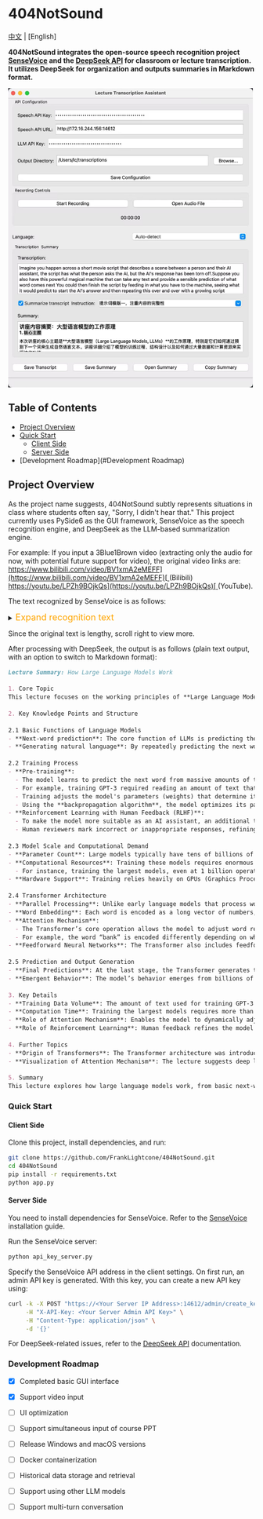 # 404NotSound

&#x20;

[中文](./docs/README.zh-CN.md) | [English]

**404NotSound integrates the open-source speech recognition project ********************[SenseVoice](https://github.com/FunAudioLLM/SenseVoice)******************** and the ********************[DeepSeek API](https://api-docs.deepseek.com/)******************** for classroom or lecture transcription. It utilizes DeepSeek for organization and outputs summaries in Markdown format.**

[//]: # (![img_1.png]&#40;./docs/img_1.png&#41;)
 <img src="./docs/img_1.png" width = "500" height = "610" alt="overview" align=center />

## Table of Contents

- [Project Overview](#project-overview)
- [Quick Start](#quick-start)
  - [Client Side](#client-side)
  - [Server Side](#server-side)
- [Development Roadmap](#Development Roadmap)

## Project Overview

As the project name suggests, 404NotSound subtly represents situations in class where students often say, "Sorry, I didn't hear that." This project currently uses PySide6 as the GUI framework, SenseVoice as the speech recognition engine, and DeepSeek as the LLM-based summarization engine.

For example:
If you input a 3Blue1Brown video (extracting only the audio for now, with potential future support for video), the original video links are:
[https://www.bilibili.com/video/BV1xmA2eMEFF](https://www.bilibili.com/video/BV1xmA2eMEFF)[ ](https://www.bilibili.com/video/BV1xmA2eMEFF)(Bilibili)
[https://youtu.be/LPZh9BOjkQs](https://youtu.be/LPZh9BOjkQs)[ ](https://youtu.be/LPZh9BOjkQs)(YouTube).

The text recognized by SenseVoice is as follows:

<details> 
<summary><font size="4" color="orange">Expand recognition text</font></summary> 
<pre><code class="text-xl">Imagine you happen across a short movie script that describes a scene between a person and their AI assistant,
the script has what the person asks the AI, but the AI's response has been torn off.
Suppose you also have this powerful magical machine that can take any text and provide
a sensible prediction of what word comes next You could then finish the script by
feeding in what you have to the machine, seeing what it would predict to start
the AI's answer and then repeating this over and over with a growing script completing
the dialogue When you interact with a chatbot, this is exactly what's happening a large
language model is a sophisticated mathematical function that predicts what word comes
next for any piece.🎼of text instead of predicting one word with certainty, though, what
it does is assign a probability to all possible next words to build a chatbot What you do
is lay out some text that describes an interaction between a user and a hypothetical AI assistant
you add on whatever the user types in as the first part of that interaction and then you have the
model repeatedly predict the next word that such a hypothetical AI assistant would say in response
and that's what's presented to the user in doing,The output tends to look a lot more natural if
you allow it to select less likely words along the way at random, so what this means is even though
the model itself is deterministic, a given prompt typically gives a different answer each time it's
run.Models learn how to make these predictions by processing an enormous amount of text typically
pulled from the internet for a standard human to read the amount of text that was used to train GPT3,
for example, if they read nonstop 24/7, it would take over 2,600 years, larger models since then train
on much, much more.You can think of training a little bit like tuning the dials on a big machine, the
way that a language model behaves is entirely determined by these many different continuous values,
usually called parameters or weights.🎼Changing those parameters will change the probabilities that
the model gives for the next word on a given input, what puts the large in large language model is 
how they can have hundreds of billions of these parameters.No human ever deliberately sets those
parameters, instead they begin at random, meaning the model just outputs gibberish, but they are
repeatedly refined based on many example pieces of text.One of these training examples could be just
a handful of words, or it could be thousands, but in either case, the way this works is to pass in all
but the last word from that example into the model and compare the prediction that it makes with the
true last word from the example, an algorithm called back propagation is used to tweak all of the
parameters in such a way that it makes the model a little more likely to choose the true last word and
a little less likely to choose all the others.When you do this for many, many trillions of examples, not
only does the model start to give more accurate predictions on the training data, but it also starts to
make more reasonable predictions on text that it's never seen before.Given the huge number of parameters
and the enormous amount of training data, the scale of computation involved in training a large language
model is mind boggling.To illustrate, imagine that you could perform 1 billion editions and multiplications
every single second, how long do you think that it would take for you to do all of the operations involved
in training the largest language models?Do you think it would take a year, maybe something like 10,000
years, The answer is actually much more than that it's well over 100 million years.This is only part of
the story though This whole process is called pre-training The goal of auto completinglet a random passage
of text from the internet is very different from the goal of being a good AI assistant, to address this
chatbots undergo another type of training just as important called reinforcement learning with human feedback Workers flag unhelpful or problematic predictions and their corrections further change the model's parameters, making them more likely to give predictions that users prefer.Looking back at the pretraining though, this staggering amount of computation is only made possible by using special computer chips that are optimized for running many, many operations in parallel known as GPUs. However, not all language models can be easily parallelzed prior to 2017 Most language models would process text one word at a time, but then a team of researchers at Google introduced a new model known as the Transformer.Yeah.🎼Transformers don't read text from the start to the finish They soak it all in at once in parallel The very first step inside a transformer and most other language models for that matter is to associate each word with a long list of numbers The reason for this is that the training process only works with continuous values so you have to somehow encode language using numbers and each of these list of numbers may somehow encode the meaning of the corresponding word What makes transformers unique is their rely.On a special operation known asten.This operation gives all of these lists of numbers a chance to talk to one another and refine the meanings that they encode based on the context around, all done in parallel For example, the numbers encoding the word bank might be changed based on the context surrounding it to somehow encode the more specific notion of a river bank.Transformers typically also include a second type of operation known as a feed forwardward neural network, and this gives the model extra capacity to store more patterns about language learned during training.All of this data repeatedly flows through many different iterations of these two fundamental operations, and as it does so, the hope is that each list of numbers is enriched to encode whatever information might be needed to make an accurate prediction of what word follows in the passage.Yeah.At the end, one final function is performed on the last vector in this sequence, which now has had a chance to be influenced by all the other context from the input text, as well as everything the model learned during training to produce a prediction of the next word again, the model's prediction looks like a probability for every possible next word.🎼Yeah.Although researchers design the framework for how each of these steps work, it's important to understand that the specific behavior is an emergent phenomenon based on how those hundreds of billions of parameters are tuned during training. This makes it incredibly challenging to determine why the model makes the exact predictions that it does What you can see is that when you use large language model predictions to autocomplete a prompt. The words that it generates are uncannily fluent, fascinating and.Even useful.🎼If you're a new viewer and you're curious about more details on how transformers and attention work Boy do I have some material for you One option is to jump into a series I made about deep learning where we visualize and motivate the details of attention and all the other steps in a transformer but also on my second channel I just posted a talk that I gave a couple months ago about this topic for the company T and G in Munich Sometimes I actually prefer the content that I make as a casual talk rather than a produced video, but I leave it up to you which one of,Fel like the better follow on.</code>
</pre> </details>

Since the original text is lengthy, scroll right to view more.

After processing with DeepSeek, the output is as follows (plain text output, with an option to switch to Markdown format):

```markdown
Lecture Summary: How Large Language Models Work

1. Core Topic
This lecture focuses on the working principles of **Large Language Models (LLMs)**, particularly how they generate natural language text by predicting the next word. It details the model training process, structural design, and the extensive data and computational resources required.

2. Key Knowledge Points and Structure

2.1 Basic Functions of Language Models
- **Next-word prediction**: The core function of LLMs is predicting the next word in a given text. Instead of deterministically choosing a word, they assign probabilities to all possible words.
- **Generating natural language**: By repeatedly predicting the next word, the model generates coherent text or dialogue. To ensure natural output, models sometimes select lower-probability words randomly.

2.2 Training Process
- **Pre-training**:
  - The model learns to predict the next word from massive amounts of text (usually sourced from the internet).
  - For example, training GPT-3 required reading an amount of text that would take a human over 2,600 years to finish at a continuous reading pace.
  - Training adjusts the model's parameters (weights) that determine its behavior.
  - Using the **backpropagation algorithm**, the model optimizes its parameters iteratively for better predictions.
- **Reinforcement Learning with Human Feedback (RLHF)**:
  - To make the model more suitable as an AI assistant, an additional training phase involves human feedback.
  - Human reviewers mark incorrect or inappropriate responses, refining the model’s outputs.

2.3 Model Scale and Computational Demand
- **Parameter Count**: Large models typically have tens of billions of parameters that continuously adjust during training.
- **Computational Resources**: Training these models requires enormous computing power.
  - For instance, training the largest models, even at 1 billion operations per second, would take over 100 million years.
- **Hardware Support**: Training relies heavily on GPUs (Graphics Processing Units), which can handle massive parallel computations.

2.4 Transformer Architecture
- **Parallel Processing**: Unlike early language models that process words sequentially, Transformer models process entire text sequences simultaneously.
- **Word Embedding**: Each word is encoded as a long vector of numbers, which is fine-tuned during training to capture semantic meaning.
- **Attention Mechanism**:
  - The Transformer’s core operation allows the model to adjust word representations dynamically based on context.
  - For example, the word “bank” is encoded differently depending on whether the context is “river bank” or “bank account.”
- **Feedforward Neural Networks**: The Transformer also includes feedforward networks to store complex language patterns.

2.5 Prediction and Output Generation
- **Final Predictions**: At the last stage, the Transformer generates the next-word probability distribution based on its training data.
- **Emergent Behavior**: The model’s behavior emerges from billions of parameter adjustments, making it difficult for researchers to fully interpret its reasoning process.

3. Key Details
- **Training Data Volume**: The amount of text used for training GPT-3 equals a human reading for 2,600 years.
- **Computation Time**: Training the largest models requires more than 100 million years (assuming 1 billion operations per second).
- **Role of Attention Mechanism**: Enables the model to dynamically adjust word meanings based on context.
- **Role of Reinforcement Learning**: Human feedback refines the model to generate more user-friendly responses.

4. Further Topics
- **Origin of Transformers**: The Transformer architecture was introduced by Google in 2017 and revolutionized language model training.
- **Visualization of Attention Mechanism**: The lecture suggests deep learning videos to further explore attention mechanisms.

5. Summary
This lecture explores how large language models work, from basic next-word prediction to complex training processes and Transformer architecture design. By leveraging vast data and computational resources, these models generate natural-sounding text, though their behavior remains an emergent phenomenon that is not entirely understood.
```

### Quick Start

#### Client Side

Clone this project, install dependencies, and run:

```bash
git clone https://github.com/FrankLightcone/404NotSound.git
cd 404NotSound
pip install -r requirements.txt
python app.py
```

#### Server Side

You need to install dependencies for SenseVoice. Refer to the [SenseVoice](https://github.com/FunAudioLLM/SenseVoice)[ ](https://github.com/FunAudioLLM/SenseVoice)installation guide.

Run the SenseVoice server:

```bash
python api_key_server.py
```

Specify the SenseVoice API address in the client settings. On first run, an admin API key is generated. With this key, you can create a new API key using\:

```bash
curl -k -X POST "https://<Your Server IP Address>:14612/admin/create_key" \
     -H "X-API-Key: <Your Server Admin API Key>" \
     -H "Content-Type: application/json" \
     -d '{}'
```

For DeepSeek-related issues, refer to the [DeepSeek API](https://api-docs.deepseek.com/) documentation.

### Development Roadmap

- [x] Completed basic GUI interface
- [x] Support video input
- [ ] UI optimization
- [ ] Support simultaneous input of course PPT
- [ ] Release Windows and macOS versions
- [ ] Docker containerization
- [ ] Historical data storage and retrieval
- [ ] Support using other LLM models
- [ ] Support multi-turn conversation

